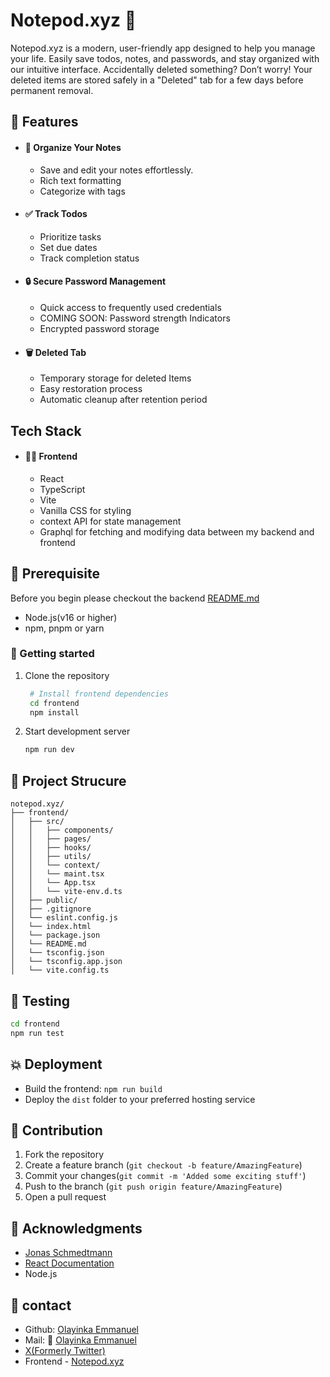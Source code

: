 # Notepod.xyz 📝
Notepod.xyz is a modern, user-friendly app designed to help you manage your life. Easily save todos, notes, and passwords, and stay organized with our intuitive interface. Accidentally deleted something? Don’t worry! Your deleted items are stored safely in a "Deleted" tab for a few days before permanent removal.

## 🚀 Features
- #### 📓 Organize Your Notes 
  - Save and edit your notes effortlessly.
  - Rich text formatting
  - Categorize with tags
- #### ✅ Track Todos 
  - Prioritize tasks
  - Set due dates
  - Track completion status
- #### 🔒 Secure Password Management
  - Quick access to frequently used credentials
  - COMING SOON: Password strength Indicators
  - Encrypted password storage
- #### 🗑️ Deleted Tab
  - Temporary storage for deleted Items
  - Easy restoration process
  - Automatic cleanup after retention period

## Tech Stack
- #### 👨‍💻 Frontend
  - React
  - TypeScript
  - Vite
  - Vanilla CSS for styling
  - context API for state management
  - Graphql for fetching and modifying data between my backend and frontend 

## 📝 Prerequisite
Before you begin please checkout the backend [README.md](https://github.com/Ng1n3/notepod-backend)
- Node.js(v16 or higher)
- npm, pnpm or yarn

### 🚀 Getting started
1. Clone the repository
   
   ```bash
    # Install frontend dependencies
    cd frontend
    npm install
   ```
2. Start development server
   
   ```bash
   npm run dev
   ```
## 🧱 Project Strucure
```
notepod.xyz/
├── frontend/
│   ├── src/
│   │   ├── components/
│   │   ├── pages/
│   │   ├── hooks/
│   │   ├── utils/
│   │   └── context/
│   │   └── maint.tsx
│   │   └── App.tsx
│   │   └── vite-env.d.ts
│   ├── public/
│   ├── .gitignore
│   └── eslint.config.js
│   └── index.html
│   └── package.json
│   └── README.md
│   └── tsconfig.json
│   └── tsconfig.app.json
│   └── vite.config.ts
```

## 🧪 Testing
```bash
cd frontend
npm run test
```

## 💥 Deployment
- Build the frontend: ``npm run build``
- Deploy the ``dist`` folder to your preferred hosting service

## 🤝 Contribution
1. Fork the repository
2. Create a feature branch (``git checkout -b feature/AmazingFeature``)
3. Commit your changes(``git commit -m 'Added some exciting stuff'``)
4. Push to the branch (``git push origin feature/AmazingFeature``)
5. Open a pull request

## 👏 Acknowledgments
- [Jonas Schmedtmann](https://www.udemy.com/course/the-ultimate-react-course/)
- [React Documentation](https://www.react.dev)
- Node.js

## 💬 contact
- Github: [Olayinka Emmanuel](https://www.github.com/Ng1n3)
- Mail: 📨 [Olayinka Emmanuel](code.with.muyiwa@gmail.com)
- [X(Formerly Twitter)](https://www.x.com/n61n3)
- Frontend - [Notepod.xyz](https://github.com/Ng1n3/frontend-notepod.xyz)


